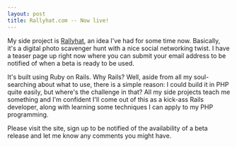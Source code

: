 ```yaml
--- 
layout: post
title: Rallyhat.com -- Now live!
---
```

<p>My side project is <a href='http://rallyhat.com'>Rallyhat</a>, an idea I've had for some time now.  Basically, it's a digital photo scavenger hunt with a nice social networking twist.  I have a teaser page up right now where you can submit your email address to be notified of when a beta is ready to be used.</p>
<p>
It's built using Ruby on Rails.  Why Rails?  Well, aside from all my soul-searching about what to use, there is a simple reason:  I could build it in PHP quite easily, but where's the challenge in that?  All my side projects teach me something and I'm confident I'll come out of this as a kick-ass Rails developer, along with learning some techniques I can apply to my PHP programming.
</p>
<p>
Please visit the site, sign up to be notified of the availability of a beta release and let me know any comments you might have.
</p>
